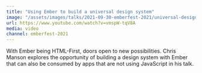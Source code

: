 ```yaml
---
title: "Using Ember to build a universal design system"
image: "/assets/images/talks/2021-09-30-emberfest-2021/universal-design-systems-the-ember-way.png"
url: https://www.youtube.com/watch?v=vmspW-tqV8A
media: video
channel: emberfest-2021
---
```


With Ember being HTML-First, doors open to new possibilities. Chris Manson explores the opportunity of building a design system with Ember that can also be consumed by apps that are not using JavaScript in his talk.
